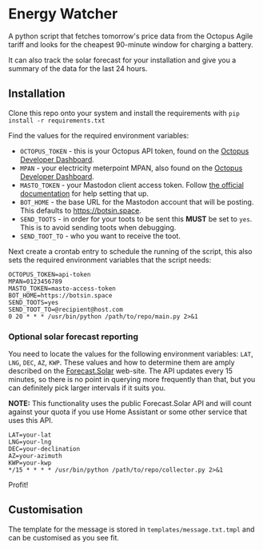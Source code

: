 # Energy Watcher

A python script that fetches tomorrow's price data from the Octopus Agile
tariff and looks for the cheapest 90-minute window for charging a battery.

It can also track the solar forecast for your installation and give you a
summary of the data for the last 24 hours.

## Installation

Clone this repo onto your system and install the requirements with `pip install -r requirements.txt`

Find the values for the required environment variables:

- `OCTOPUS_TOKEN` - this is your Octopus API token, found on the [Octopus Developer Dashboard](https://octopus.energy/dashboard/new/accounts/personal-details/api-access).
- `MPAN` - your electricity meterpoint MPAN, also found on the [Octopus Developer Dashboard](https://octopus.energy/dashboard/new/accounts/personal-details/api-access).
- `MASTO_TOKEN` - your Mastodon client access token. Follow [the official documentation](https://docs.joinmastodon.org/client/token/) for help setting that up. 
- `BOT_HOME` - the base URL for the Mastodon account that will be posting. This defaults to https://botsin.space.
- `SEND_TOOTS` - in order for your toots to be sent this **MUST** be set to `yes`. This is to avoid sending toots when debugging.
- `SEND_TOOT_TO` - who you want to receive the toot.

Next create a crontab entry to schedule the running of the script, this also sets the required environment variables 
that the script needs:
```cronexp
OCTOPUS_TOKEN=api-token
MPAN=0123456789
MASTO_TOKEN=masto-access-token
BOT_HOME=https://botsin.space
SEND_TOOTS=yes
SEND_TOOT_TO=@recipient@host.com
0 20 * * * /usr/bin/python /path/to/repo/main.py 2>&1
```

### Optional solar forecast reporting

You need to locate the values for the following environment variables: `LAT`, `LNG`, `DEC`, `AZ`, `KWP`. These values 
and how to determine them are amply described on the [Forecast.Solar](https://doc.forecast.solar/api:estimate) web-site.
The API updates every 15 minutes, so there is no point in querying more frequently than that, but you can definitely
pick larger intervals if it suits you.

__NOTE:__ This functionality uses the public Forecast.Solar API and will count against your quota if you use Home Assistant
or some other service that uses this API.

```cronexp
LAT=your-lat
LNG=your-lng
DEC=your-declination
AZ=your-azimuth
KWP=your-kwp
*/15 * * * * /usr/bin/python /path/to/repo/collector.py 2>&1
```

Profit!

## Customisation

The template for the message is stored in `templates/message.txt.tmpl` and can be customised as you see fit.